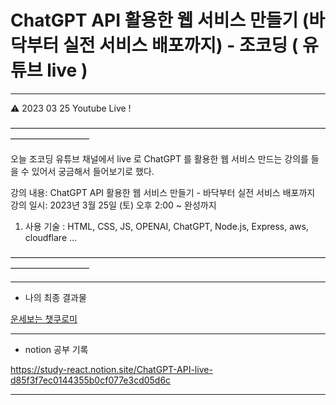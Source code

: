 # ChatGPT API 활용한 웹 서비스 만들기 (바닥부터 실전 서비스 배포까지) - 조코딩 ( 유튜브 live )

---

<aside>
⚠️ 2023 03 25   Youtube Live ! 

—————————————————————————————————————————————

오늘 조코딩 유튜브 채널에서 live 로 ChatGPT 를 활용한 웹 서비스 만드는 강의를 들을 수 있어서
궁금해서 들어보기로 했다.

강의 내용: ChatGPT API 활용한 웹 서비스 만들기 - 바닥부터 실전 서비스 배포까지
강의 일시: 2023년 3월 25일 (토) 오후 2:00 ~ 완성까지

1. 사용 기술 : HTML, CSS, JS, OPENAI, ChatGPT, Node.js, Express, aws, cloudflare …

—————————————————————————————————————————————

</aside>

---

- 나의 최종 결과물

[운세보는 챗쿠로미](https://chatkuromi.pages.dev)

---

- notion 공부 기록

https://study-react.notion.site/ChatGPT-API-live-d85f3f7ec0144355b0cf077e3cd05d6c

---
